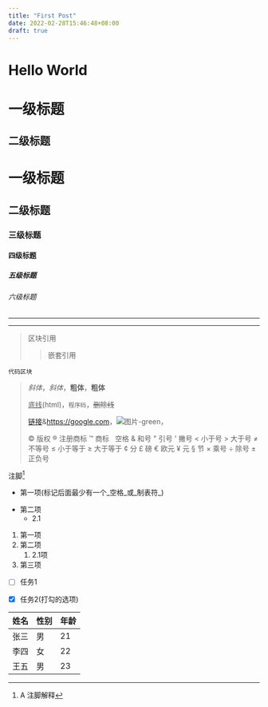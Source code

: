 ```yaml
---
title: "First Post"
date: 2022-02-28T15:46:48+08:00
draft: true
---
```


# Hello World

一级标题
=========   
二级标题
--------- 

# 一级标题
## 二级标题
### 三级标题
#### 四级标题
##### 五级标题
###### 六级标题

***

---

> 区块引用  
>
> > 嵌套引用

```
代码区块
```

> *斜体*，_斜体_，**粗体**，__粗体__
>
> <u>底线</u>(html)，`程序码`，~~删除线~~
>
> [链接](https://github.com/ "Markdown")&<https://google.com>，![图片-green](https://img.shields.io/badge/-图片-brightgreen)，<!--注解-->
>
> &copy;   版权
> &reg;    注册商标
> &trade;  商标
> &nbsp;   空格
> &amp;    和号
> &quot;   引号
> &apos;   撇号
> &lt;     小于号
> &gt;     大于号
> &ne;     不等号
> &le;     小于等于
> &ge;     大于等于
> &cent;   分
> &pound;  磅
> &euro;   欧元
> &yen;    元
> &sect;   节
> &times;  乘号
> &divide; 除号
> &plusmn; 正负号

注脚[^1]

- 第一项(标记后面最少有一个_空格_或_制表符_) 
+ 第二项 
  * 2.1

1. 第一项
2. 第二项
   1. 2.1项
3. 第三项

- [ ] 任务1

- [x] 任务2(打勾的选项)

|姓名|性别|年龄|
|--|--|--|
|张三|男|21|
|李四|女|22|
|王五|男|23|

[^1]:A 注脚解释
